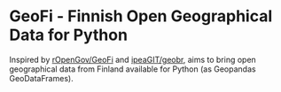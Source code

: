 # GeoFi - Finnish Open Geographical Data for Python

Inspired by [rOpenGov/GeoFi](https://github.com/rOpenGov/geofi) and [ipeaGIT/geobr](https://github.com/ipeaGIT/geobr), aims to bring open geographical data from Finland available for Python (as Geopandas GeoDataFrames).

